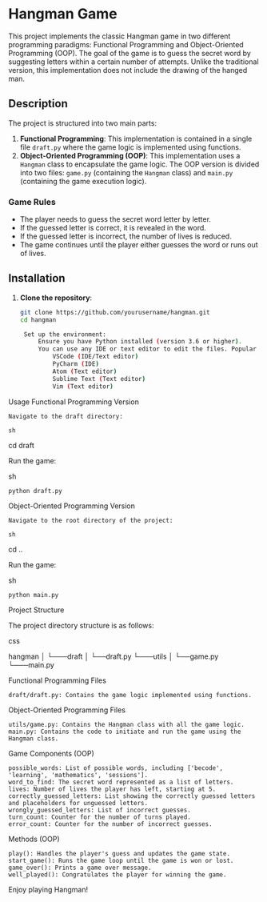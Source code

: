 # Hangman Game

This project implements the classic Hangman game in two different programming paradigms: Functional Programming and Object-Oriented Programming (OOP). The goal of the game is to guess the secret word by suggesting letters within a certain number of attempts. Unlike the traditional version, this implementation does not include the drawing of the hanged man.

## Description

The project is structured into two main parts:

1. **Functional Programming**: This implementation is contained in a single file `draft.py` where the game logic is implemented using functions.
2. **Object-Oriented Programming (OOP)**: This implementation uses a `Hangman` class to encapsulate the game logic. The OOP version is divided into two files: `game.py` (containing the `Hangman` class) and `main.py` (containing the game execution logic).

### Game Rules

- The player needs to guess the secret word letter by letter.
- If the guessed letter is correct, it is revealed in the word.
- If the guessed letter is incorrect, the number of lives is reduced.
- The game continues until the player either guesses the word or runs out of lives.

## Installation

1. **Clone the repository**:
   ```sh
   git clone https://github.com/yourusername/hangman.git
   cd hangman

    Set up the environment:
        Ensure you have Python installed (version 3.6 or higher).
        You can use any IDE or text editor to edit the files. Popular choices include:
            VSCode (IDE/Text editor)
            PyCharm (IDE)
            Atom (Text editor)
            Sublime Text (Text editor)
            Vim (Text editor)

Usage
Functional Programming Version

    Navigate to the draft directory:

    sh

cd draft

Run the game:

sh

    python draft.py

Object-Oriented Programming Version

    Navigate to the root directory of the project:

    sh

cd ..

Run the game:

sh

    python main.py

Project Structure

The project directory structure is as follows:

css

hangman
│
└───draft
│   └──draft.py
└───utils
│   └──game.py
└───main.py

Functional Programming Files

    draft/draft.py: Contains the game logic implemented using functions.

Object-Oriented Programming Files

    utils/game.py: Contains the Hangman class with all the game logic.
    main.py: Contains the code to initiate and run the game using the Hangman class.

Game Components (OOP)

    possible_words: List of possible words, including ['becode', 'learning', 'mathematics', 'sessions'].
    word_to_find: The secret word represented as a list of letters.
    lives: Number of lives the player has left, starting at 5.
    correctly_guessed_letters: List showing the correctly guessed letters and placeholders for unguessed letters.
    wrongly_guessed_letters: List of incorrect guesses.
    turn_count: Counter for the number of turns played.
    error_count: Counter for the number of incorrect guesses.

Methods (OOP)

    play(): Handles the player's guess and updates the game state.
    start_game(): Runs the game loop until the game is won or lost.
    game_over(): Prints a game over message.
    well_played(): Congratulates the player for winning the game.

Enjoy playing Hangman!
